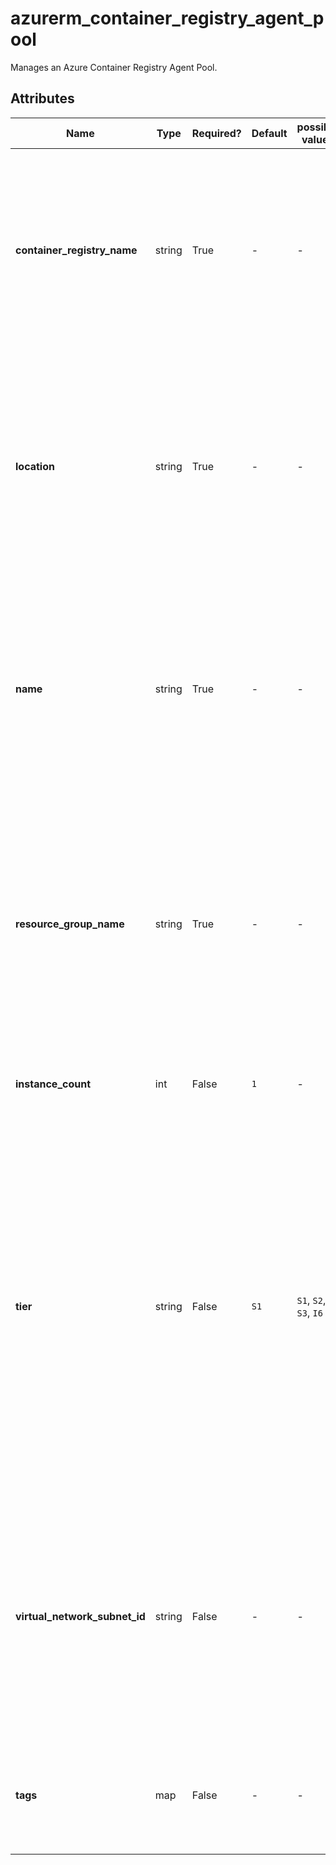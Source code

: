 # azurerm_container_registry_agent_pool

Manages an Azure Container Registry Agent Pool.

## Attributes

| Name | Type | Required? | Default  | possible values | Description |
| ---- | ---- | --------- | -------- | ----------- | ----------- |
| **container_registry_name** | string | True | -  |  -  | Name of Azure Container Registry to create an Agent Pool for. Changing this forces a new Azure Container Registry Agent Pool to be created. | 
| **location** | string | True | -  |  -  | The Azure Region where the Azure Container Registry Agent Pool should exist. Changing this forces a new Azure Container Registry Agent Pool to be created. | 
| **name** | string | True | -  |  -  | The name which should be used for this Azure Container Registry Agent Pool. Changing this forces a new Azure Container Registry Agent Pool to be created. | 
| **resource_group_name** | string | True | -  |  -  | The name of the Resource Group where the Azure Container Registry Agent Pool should exist. Changing this forces a new Azure Container Registry Agent Pool to be created. | 
| **instance_count** | int | False | `1`  |  -  | VMSS instance count. Defaults to `1`. | 
| **tier** | string | False | `S1`  |  `S1`, `S2`, `S3`, `I6`  | Sets the VM your agent pool will run on. Valid values are: `S1` (2 vCPUs, 3 GiB RAM), `S2` (4 vCPUs, 8 GiB RAM), `S3` (8 vCPUs, 16 GiB RAM) or `I6` (64 vCPUs, 216 GiB RAM, Isolated). Defaults to `S1`. Changing this forces a new Azure Container Registry Agent Pool to be created. | 
| **virtual_network_subnet_id** | string | False | -  |  -  | The ID of the Virtual Network Subnet Resource where the agent machines will be running. Changing this forces a new Azure Container Registry Agent Pool to be created. | 
| **tags** | map | False | -  |  -  | A mapping of tags which should be assigned to the Azure Container Registry Agent Pool. | 

